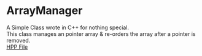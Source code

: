 # ArrayManager
A Simple Class wrote in C++ for nothing special. <br/>
This class manages an pointer array & re-orders the array after a pointer is removed. <br/>
[HPP File](#Manager.hpp)